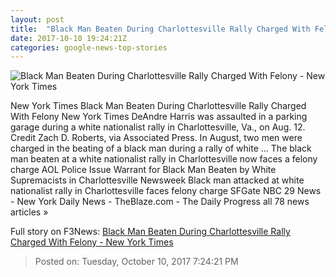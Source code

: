 ```yaml
---
layout: post
title:  "Black Man Beaten During Charlottesville Rally Charged With Felony - New York Times"
date: 2017-10-10 19:24:21Z
categories: google-news-top-stories
---
```


![Black Man Beaten During Charlottesville Rally Charged With Felony - New York Times](https://static01.nyt.com/images/2017/10/10/us/11xp-charlottesville/11xp-charlottesville-facebookJumbo.jpg)

New York Times Black Man Beaten During Charlottesville Rally Charged With Felony New York Times DeAndre Harris was assaulted in a parking garage during a white nationalist rally in Charlottesville, Va., on Aug. 12. Credit Zach D. Roberts, via Associated Press. In August, two men were charged in the beating of a black man during a rally of white ... The black man beaten at a white nationalist rally in Charlottesville now faces a felony charge AOL Police Issue Warrant for Black Man Beaten by White Supremacists in Charlottesville Newsweek Black man attacked at white nationalist rally in Charlottesville faces felony charge SFGate NBC 29 News - New York Daily News - TheBlaze.com - The Daily Progress all 78 news articles »


Full story on F3News: [Black Man Beaten During Charlottesville Rally Charged With Felony - New York Times](http://www.f3nws.com/n/mKgKf)

> Posted on: Tuesday, October 10, 2017 7:24:21 PM

